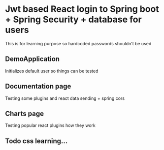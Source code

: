 # Jwt based React login to Spring boot + Spring Security + database for users
This is for learning purpose so hardcoded passwords shouldn't be used

## DemoApplication
Initializes default user so things can be tested

## Documentation page 
Testing some plugins and react data sending + spring cors

## Charts page
Testing popular react plugins how they work

## Todo css learning...